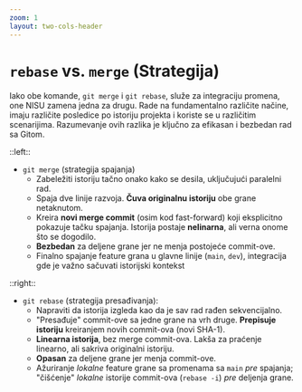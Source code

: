 ```yaml
---
zoom: 1
layout: two-cols-header
---
```


# `rebase` vs. `merge` (Strategija)

<v-click>

Iako obe komande, `git merge` i `git rebase`, služe za integraciju promena, one NISU zamena jedna za drugu. Rade na 
fundamentalno različite načine, imaju različite posledice po istoriju projekta i koriste se u različitim scenarijima.
Razumevanje ovih razlika je ključno za efikasan i bezbedan rad sa Gitom.

</v-click>

::left::

<v-clicks>

- `git merge` (strategija spajanja)
  - Zabeležiti istoriju tačno onako kako se desila, uključujući paralelni rad.
  - Spaja dve linije razvoja. **Čuva originalnu istoriju** obe grane netaknutom.
  - Kreira **novi merge commit** (osim kod fast-forward) koji eksplicitno pokazuje tačku spajanja. Istorija postaje 
  **nelinarna**, ali verna onome što se dogodilo.
  - **Bezbedan** za deljene grane jer ne menja postojeće commit-ove.
  - Finalno spajanje feature grana u glavne linije (`main`, `dev`), integracija gde je važno sačuvati istorijski 
  kontekst

</v-clicks>

::right::

<v-clicks>

- `git rebase` (strategija presađivanja):
  - Napraviti da istorija izgleda kao da je sav rad rađen sekvencijalno.
  - "Presađuje" commit-ove sa jedne grane na vrh druge. **Prepisuje istoriju** kreiranjem novih commit-ova (novi SHA-1).
  - **Linearna istorija**, bez merge commit-ova. Lakša za praćenje linearno, ali sakriva originalni istoriju.
  - **Opasan** za deljene grane jer menja commit-ove.
  - Ažuriranje *lokalne* feature grane sa promenama sa `main` *pre* spajanja; "čišćenje" *lokalne* istorije commit-ova 
  (`rebase -i`) *pre* deljenja grane.

</v-clicks>
